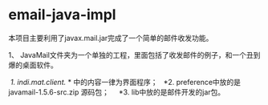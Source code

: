 # email-java-impl
本项目主要利用了javax.mail.jar完成了一个简单的邮件收发功能。

1、 JavaMail文件夹为一个单独的工程，里面包括了收发邮件的例子，和一个丑到爆的桌面软件。    
    
   *1. indi.mat.client.* * 中的内容一律为界面程序； 
   *2. preference中放的是javamail-1.5.6-src.zip 源码包；  
   *3. lib中放的是邮件开发的jar包。  
